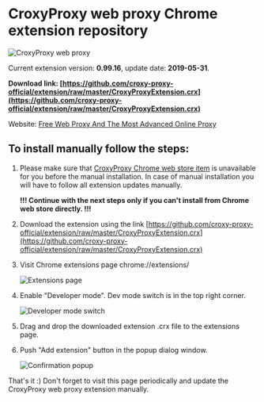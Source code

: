 # CroxyProxy web proxy Chrome extension repository

![CroxyProxy web proxy](https://github.com/croxy-proxy-official/extension/raw/master/image/logo.png)

Current extension version: **0.99.16**, update date: **2019-05-31**.

**Download link: [https://github.com/croxy-proxy-official/extension/raw/master/CroxyProxyExtension.crx](https://github.com/croxy-proxy-official/extension/raw/master/CroxyProxyExtension.crx)**

Website: [Free Web Proxy And The Most Advanced Online Proxy](https://www.croxyproxy.com/)

## To install manually follow the steps:

1. Please make sure that [CroxyProxy Chrome web store item](https://chrome.google.com/webstore/detail/croxyproxy-free-web-proxy/lmmpgfjnchldhcieiiegcpdmaidkaanb) is unavailable for you before the manual installation.
   In case of manual installation you will have to follow all extension updates manually.

   **!!! Continue with the next steps only if you can't install from Chrome web store directly. !!!**

2. Download the extension using the link [https://github.com/croxy-proxy-official/extension/raw/master/CroxyProxyExtension.crx](https://github.com/croxy-proxy-official/extension/raw/master/CroxyProxyExtension.crx)
3. Visit Chrome extensions page chrome://extensions/

   ![Extensions page](https://github.com/croxy-proxy-official/extension/raw/master/image/extensions.png)

4. Enable "Developer mode". Dev mode switch is in the top right corner.

   ![Developer mode switch](https://github.com/croxy-proxy-official/extension/raw/master/image/dev.png)

5. Drag and drop the downloaded extension .crx file to the extensions page.
6. Push "Add extension" button in the popup dialog window.

   ![Confirmation popup](https://github.com/croxy-proxy-official/extension/raw/master/image/confirmation.png)

That's it :) Don't forget to visit this page periodically and update the CroxyProxy web proxy extension manually.
